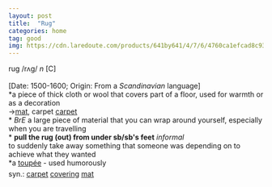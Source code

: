 ```yaml
---
layout: post
title:  "Rug"
categories: home
tag: good
img: https://cdn.laredoute.com/products/641by641/4/7/6/4760ca1efcad8c93497c7b59d6a2b1fe.jpg
---
```

<DIV style="MARGIN: 0px 0px 5px">rug /rʌg/ <I>n</I> [C] <BR><BR>[Date: 1500-1600; Origin: From a <I>Scandinavian</I> language]<BR>*a piece of thick cloth or wool that covers part of a floor, used for warmth or as a decoration<BR>→<A href="{{ site.baseurl }}/mat"><U>mat</U></A>, carpet <A href="{{ site.baseurl }}/carpet"><U>carpet</U></A><BR>* <I>BrE</I> a large piece of material that you can wrap around yourself, especially when you are travelling<BR>* <B>pull the rug (out) from under sb/sb's feet</B> <I>informal</I> <BR>to suddenly take away something that someone was depending on to achieve what they wanted<BR>*a <A href="{{ site.baseurl }}/toupee"><U>toupée</U></A> - used humorously</DIV>
<DIV style="MARGIN: 0px 0px 5px">
<DIV style="MARGIN: 4px 0px">syn.: <A href="{{ site.baseurl }}/carpet"><U>carpet</U></A> <A href="{{ site.baseurl }}/covering"><U>covering</U></A> <A href="{{ site.baseurl }}/mat"><U>mat</U></A></DIV></DIV>
